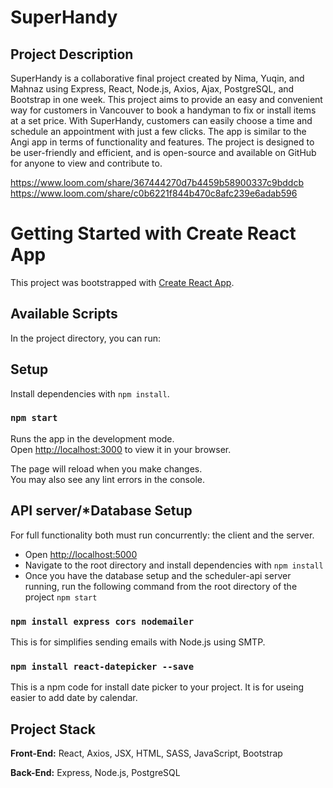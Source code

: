 # SuperHandy
## Project Description

SuperHandy is a collaborative final project created by Nima, Yuqin, and Mahnaz using Express, React, Node.js, Axios, Ajax, PostgreSQL, and Bootstrap in one week. This project aims to provide an easy and convenient way for customers in Vancouver to book a handyman to fix or install items at a set price. With SuperHandy, customers can easily choose a time and schedule an appointment with just a few clicks. The app is similar to the Angi app in terms of functionality and features. The project is designed to be user-friendly and efficient, and is open-source and available on GitHub for anyone to view and contribute to.

https://www.loom.com/share/367444270d7b4459b58900337c9bddcb
https://www.loom.com/share/c0b6221f844b470c8afc239e6adab596

# Getting Started with Create React App

This project was bootstrapped with [Create React App](https://github.com/facebook/create-react-app).

## Available Scripts

In the project directory, you can run:

## Setup

Install dependencies with `npm install`.

### `npm start`

Runs the app in the development mode.\
Open [http://localhost:3000](http://localhost:3000) to view it in your browser.

The page will reload when you make changes.\
You may also see any lint errors in the console.

## API server/*Database Setup

For full functionality both must run concurrently: the client and the server.
- Open [http://localhost:5000](http://localhost:5000)
- Navigate to the root directory and install dependencies with `npm install`
- Once you have the database setup and the scheduler-api server running, run the following command from the root directory of the project `npm start`


### `npm install express cors nodemailer`

This is for simplifies sending emails with Node.js using SMTP.

### `npm install react-datepicker --save`

This is a npm code for install date picker to your project. It is for useing easier to add date by calendar.

## Project Stack

__Front-End:__ React, Axios, JSX, HTML, SASS, JavaScript, Bootstrap

__Back-End:__ Express, Node.js, PostgreSQL


